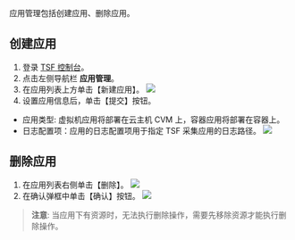 应用管理包括创建应用、删除应用。

## 创建应用
1. 登录 [TSF 控制台](https://console.cloud.tencent.com/tsf/index)。
2. 点击左侧导航栏 **应用管理**。
3. 在应用列表上方单击【新建应用】。
![](https://main.qcloudimg.com/raw/91f13b6ece35b45c13b647222b115ab6.png)
4. 设置应用信息后，单击【提交】按钮。
 - 应用类型: 虚拟机应用将部署在云主机 CVM 上，容器应用将部署在容器上。
 - 日志配置项：应用的日志配置项用于指定 TSF 采集应用的日志路径。
![](https://main.qcloudimg.com/raw/c25efea7518c212f99863caf031a9885.png)

## 删除应用
1. 在应用列表右侧单击【删除】。
![](https://main.qcloudimg.com/raw/0b4a9bde776a04aa64b73fdffc00ed5e.png)
2. 在确认弹框中单击【确认】按钮。
![](https://main.qcloudimg.com/raw/7f7954e341dd92c9128c97ef7ada0fe5.png)

>**注意**:
>当应用下有资源时，无法执行删除操作，需要先移除资源才能执行删除操作。


